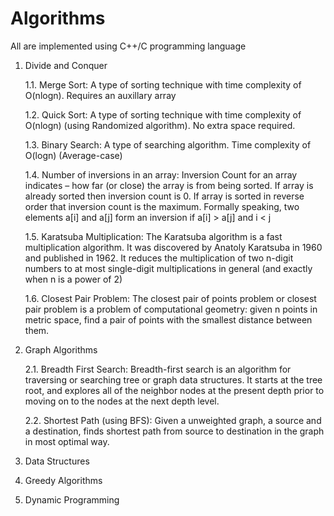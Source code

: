 # Algorithms
All are implemented using C++/C programming language
1. Divide and Conquer

   1.1. Merge Sort: 
      A type of sorting technique with time complexity of O(nlogn). Requires an auxillary array 
      
    1.2. Quick Sort:
      A type of sorting technique with time complexity of O(nlogn) (using Randomized algorithm). No extra space required. 
      
    1.3. Binary Search:
      A type of searching algorithm. Time complexity of O(logn) (Average-case)
      
    1.4. Number of inversions in an array: 
      Inversion Count for an array indicates – how far (or close) the array is from being sorted. If array is already sorted then             inversion count is 0. If array is sorted in reverse order that inversion count is the maximum. Formally speaking, two elements           a[i] and a[j] form an inversion if a[i] > a[j] and i < j
      
    1.5. Karatsuba Multiplication: 
      The Karatsuba algorithm is a fast multiplication algorithm. It was discovered by Anatoly Karatsuba in 1960 and published in 1962.       It reduces the multiplication of two n-digit numbers to at most single-digit multiplications in general (and exactly when n is a         power of 2)
      
    1.6. Closest Pair Problem:
      The closest pair of points problem or closest pair problem is a problem of computational geometry: given n points in metric space,       find a pair of points with the smallest distance between them.
      
2. Graph Algorithms

    2.1. Breadth First Search:
      Breadth-first search is an algorithm for traversing or searching tree or graph data structures. It starts at the tree root, and         explores all of the neighbor nodes at the present depth prior to moving on to the nodes at the next depth level.
      
      2.2. Shortest Path (using BFS): 
             Given a unweighted graph, a source and a destination, finds shortest path from source to destination in the graph in most                optimal way.

3. Data Structures 
4. Greedy Algorithms
5. Dynamic Programming
